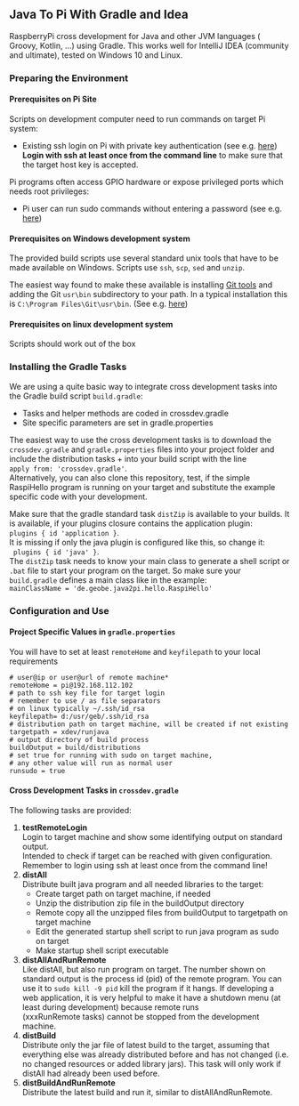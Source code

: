 ## Java To Pi With Gradle and Idea
RaspberryPi cross development for Java and other JVM languages 
( Groovy, Kotlin, ...) using Gradle. 
This works well for IntelliJ IDEA (community and ultimate), tested on Windows 10 and Linux.
### Preparing the Environment
#### Prerequisites on Pi Site
Scripts on development computer need to run commands on target Pi system:
* Existing ssh login on Pi with private key authentication
  (see e.g. [here](https://www.cyberciti.biz/faq/how-to-set-up-ssh-keys-on-linux-unix/))  
  **Login with ssh at least once from the command line** to make sure that the target host key
  is accepted. 

Pi programs often access GPIO hardware or expose privileged ports
 which needs root privileges:
* Pi user can run sudo commands without entering a password 
(see e.g. [here](https://www.cyberciti.biz/faq/linux-unix-running-sudo-command-without-a-password/))

#### Prerequisites on Windows development system
The provided build scripts use several standard unix tools that have to be made 
available on Windows. Scripts use `ssh`, `scp`, `sed` and `unzip`.

The easiest way found to make these available is installing 
[Git tools](https://git-scm.com/download/win) 
and adding the Git `usr\bin` subdirectory to your path.
In a typical installation this is `C:\Program Files\Git\usr\bin`. 
(See e.g. [here](https://www.architectryan.com/2018/03/17/add-to-the-path-on-windows-10/))
 
#### Prerequisites on linux development system
Scripts should work out of the box

### Installing the Gradle Tasks
We are using a quite basic way to integrate cross development 
tasks into the Gradle build script `build.gradle`:
* Tasks and helper methods are coded in crossdev.gradle
* Site specific parameters are set in gradle.properties

The easiest way to use the cross development tasks is to download the 
`crossdev.gradle` and `gradle.properties` 
files into your project folder and include the distribution tasks +
into your build script with the line  
`apply from: 'crossdev.gradle'`.  
Alternatively, you can also clone this repository,
test, if the simple RaspiHello program is running on your target and substitute 
the example specific code with your development.

Make sure that the gradle standard task `distZip` is available to your builds. 
It is available, if your plugins closure contains the application plugin:  
`plugins {
     id 'application
 }`.  
 It is missing if only the java plugin is configured like this, so change it:  
 ` plugins {
      id 'java'
  }`.  
  The `distZip` task needs to know your main class to generate a shell script or 
  `.bat` file to start your program on the target. So make sure your `build.gradle` 
  defines a main class like in the example:  
  `mainClassName = 'de.geobe.java2pi.hello.RaspiHello'
  ` 


### Configuration and Use
#### Project Specific Values in `gradle.properties`
You will have to set at least `remoteHome` and `keyfilepath` to your local requirements
``` shell script
# user@ip or user@url of remote machine*
remoteHome = pi@192.168.112.102
# path to ssh key file for target login 
# remember to use / as file separators
# on linux typically ~/.ssh/id_rsa
keyfilepath= d:/usr/geb/.ssh/id_rsa
# distribution path on target machine, will be created if not existing
targetpath = xdev/runjava
# output directory of build process
buildOutput = build/distributions
# set true for running with sudo on target machine, 
# any other value will run as normal user
runsudo = true
```
#### Cross Development Tasks in `crossdev.gradle`
The following tasks are provided:
1. **testRemoteLogin**  
   Login to target machine and show some identifying output on standard output.   
   Intended to check if target can be reached with given configuration. Remember to login
   using ssh at least once from the command line!
1. **distAll**   
   Distribute built java program and all needed libraries to the target: 
   * Create target path on target machine, if needed
   * Unzip the distribution zip file in the buildOutput directory
   * Remote copy all the unzipped files from buildOutput to targetpath on target machine
   * Edit the generated startup shell script to run java program as sudo on target
   * Make startup shell script executable
1. **distAllAndRunRemote**  
   Like distAll, but also run program on target. 
   The number shown on standard output is the process id (pid) of the remote program.
   You can use it to `sudo kill -9 pid` kill the program if it hangs.
   If developing a web application, it is very helpful to make it have a 
   shutdown menu (at least during development) because remote runs         
   (xxxRunRemote tasks) cannot be stopped from the development machine.
1. **distBuild**  
   Distribute only the jar file of latest build to the target, assuming that everything 
   else was already distributed before and has not changed 
   (i.e. no changed resources or added library jars). This task will only work if
   distAll had already been used before.
1. **distBuildAndRunRemote**  
   Distribute the latest build and run it, similar to distAllAndRunRemote.
